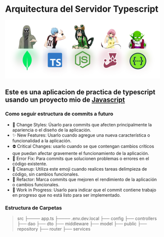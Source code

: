 # Arquitectura del Servidor Typescript

[![Arquitectura del Servidor](https://github.com/arceprogramando/arquitectura_del_servidor_typescript/blob/main/src/public/upload/portada.png)](https://github.com/arceprogramando)

## Este es una aplicacion de practica de typescript usando un proyecto mio de [Javascript]

### Como seguir estructura de commits a futuro

- 🌈 Change Styles: Úsarlo para commits que afecten principalmente la apariencia o el diseño de la aplicación.
- ✨ New Features: Usarlo cuando agregue una nueva característica o funcionalidad a la aplicación.
- ⛔ Critical Changes: usarlo cuando se  que contengan cambios críticos que puedan afectar gravemente el funcionamiento de la aplicación.
- 🐛 Error Fix: Para commits que solucionen problemas o errores en el código existente.
- 🧼 Cleanup: Utiliza este emoji cuando realices tareas delimpieza de código, sin cambios funcionales.
- 🚀 Refactor: Marca commits que mejoren el rendimiento de la aplicación o cambios funcionales.
- 🚧 Work in Progress: Usarlo para indicar que el commit contiene trabajo en progreso que no está listo para ser implementado.


### Estructura de Carpetas

> src
> ├──── app.ts
> ├──── .env.dev.local
> ├── config
> ├── controllers
> ├── dao
> ├── dto
> ├── middleware
> ├── model
> ├── public
> ├── repository
> ├── router
> ├── services


[Arquitectura del Servidor]: <https://github.com/arceprogramando/arquitectura-del-servidor>

[Javascript]:<https://github.com/arceprogramando/arquitectura-del-servidor>